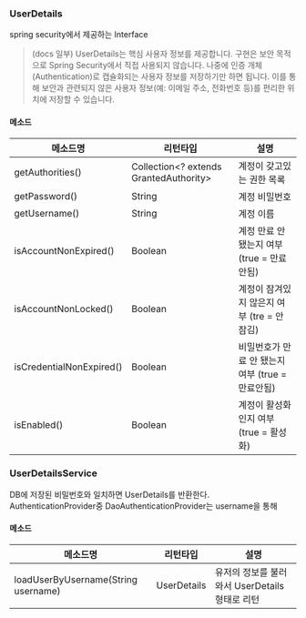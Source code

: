 ### UserDetails 

spring security에서 제공하는 Interface
> (docs 일부) UserDetails는 핵심 사용자 정보를 제공합니다.
구현은 보안 목적으로 Spring Security에서 직접 사용되지 않습니다. 
> 나중에 인증 개체(Authentication)로 캡슐화되는 사용자 정보를 저장하기만 하면 됩니다. 
> 이를 통해 보안과 관련되지 않은 사용자 정보(예: 이메일 주소, 전화번호 등)를 편리한 위치에 저장할 수 있습니다.

#### 메소드
|메소드명|리턴타입|설명|
|---|---|----|
|getAuthorities()|Collection<? extends   GrantedAuthority>|계정이 갖고있는 권한 목록
|getPassword()|String|계정 비밀번호
|getUsername()|String|계정 이름
|isAccountNonExpired()|Boolean|계정 만료 안됐는지 여부 (true = 만료안됨)
|isAccountNonLocked()|Boolean|계정이 잠겨있지 않은지 여부 (tre = 안잠김)
|isCredentialNonExpired()|Boolean|비밀번호가 만료 안 됐는지 여부 (true = 만료안됨)
|isEnabled()|Boolean|계정이 활성화인지 여부 (true = 활성화)

### UserDetailsService

DB에 저장된 비밀번호와 일치하면 UserDetails를 반환한다. 
AuthenticationProvider중 DaoAuthenticationProvider는 username을 통해 

#### 메소드
|메소드명|리턴타입|설명|
|---|---|----|
|loadUserByUsername(String username)|UserDetails|유저의 정보를 불러와서 UserDetails형태로 리턴